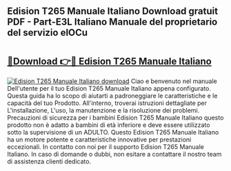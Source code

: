 ## Edision T265 Manuale Italiano Download gratuit PDF - Part-E3L Italiano Manuale del proprietario del servizio elOCu

# <h2><a href="http://dfbmum.blite.top/?on=Edision+T265+Manuale+Italiano">🔗Download 👉🔴 Edision T265 Manuale Italiano</a></h2>

[![Edision T265 Manuale Italiano download](https://i.imgur.com/lujVjoI.png)](http://dfbmum.blite.top/?on=Edision+T265+Manuale+Italiano)
Ciao e benvenuto nel manuale Dell'utente per il tuo Edision T265 Manuale Italiano appena configurato. Questa guida ha lo scopo di aiutarti a padroneggiare le caratteristiche e le capacità del tuo Prodotto. All'interno, troverai istruzioni dettagliate per L'installazione, L'uso, la manutenzione e la risoluzione dei problemi. Precauzioni di sicurezza per i bambini Edision T265 Manuale Italiano questo prodotto non è adatto a bambini di età inferiore e deve essere utilizzato sotto la supervisione di un ADULTO. Questo Edision T265 Manuale Italiano ha un motore potente e caratteristiche innovative per prestazioni eccezionali. In contatto con noi per il supporto Edision T265 Manuale Italiano. In caso di domande o dubbi, non esitare a contattare il nostro team di assistenza clienti dedicato.

